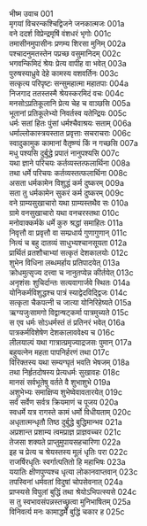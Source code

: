 भीष्म उवाच	001  
मृगयां विचरन्कश्चिद्विजने जनकात्मजः	001a  
वने ददर्श विप्रेन्द्रमृषिं वंशधरं भृगोः	001c  
तमासीनमुपासीनः प्रणम्य शिरसा मुनिम्	002a  
पश्चादनुमतस्तेन पप्रच्छ वसुमानिदम्	002c  
भगवन्किमिदं श्रेयः प्रेत्य वापीह वा भवेत्	003a  
पुरुषस्याध्रुवे देहे कामस्य वशवर्तिनः	003c  
सत्कृत्य परिपृष्टः सन्सुमहात्मा महातपाः	004a  
निजगाद ततस्तस्मै श्रेयस्करमिदं वचः	004c  
मनसोऽप्रतिकूलानि प्रेत्य चेह च वाञ्छसि	005a  
भूतानां प्रतिकूलेभ्यो निवर्तस्व यतेन्द्रियः	005c  
धर्मः सतां हितः पुंसां धर्मश्चैवाश्रयः सताम्	006a  
धर्माल्लोकास्त्रयस्तात प्रवृत्ताः सचराचराः	006c  
स्वादुकामुक कामानां वैतृष्ण्यं किं न गच्छसि	007a  
मधु पश्यसि दुर्बुद्धे प्रपातं नानुपश्यसि	007c  
यथा ज्ञाने परिचयः कर्तव्यस्तत्फलार्थिना	008a  
तथा धर्मे परिचयः कर्तव्यस्तत्फलार्थिना	008c  
असता धर्मकामेन विशुद्धं कर्म दुष्करम्	009a  
सता तु धर्मकामेन सुकरं कर्म दुष्करम्	009c  
वने ग्राम्यसुखाचारो यथा ग्राम्यस्तथैव सः	010a  
ग्रामे वनसुखाचारो यथा वनचरस्तथा	010c  
मनोवाक्कर्मके धर्मे कुरु श्रद्धां समाहितः	011a  
निवृत्तौ वा प्रवृत्तौ वा सम्प्रधार्य गुणागुणान्	011c  
नित्यं च बहु दातव्यं साधुभ्यश्चानसूयता	012a  
प्रार्थितं व्रतशौचाभ्यां सत्कृतं देशकालयोः	012c  
शुभेन विधिना लब्धमर्हाय प्रतिपादयेत्	013a  
क्रोधमुत्सृज्य दत्त्वा च नानुतप्येन्न कीर्तयेत्	013c  
अनृशंसः शुचिर्दान्तः सत्यवागार्जवे स्थितः	014a  
योनिकर्मविशुद्धश्च पात्रं स्याद्वेदविद्द्विजः	014c  
सत्कृता चैकपत्नी च जात्या योनिरिहेष्यते	015a  
ऋग्यजुःसामगो विद्वान्षट्कर्मा पात्रमुच्यते	015c  
स एव धर्मः सोऽधर्मस्तं तं प्रतिनरं भवेत्	016a  
पात्रकर्मविशेषेण देशकालाववेक्ष्य च	016c  
लीलयाल्पं यथा गात्रात्प्रमृज्याद्रजसः पुमान्	017a  
बहुयत्नेन महता पापनिर्हरणं तथा	017c  
विरिक्तस्य यथा सम्यग्घृतं भवति भेषजम्	018a  
तथा निर्हृतदोषस्य प्रेत्यधर्मः सुखावहः	018c  
मानसं सर्वभूतेषु वर्तते वै शुभाशुभे	019a  
अशुभेभ्यः समाक्षिप्य शुभेष्वेवावतारयेत्	019c  
सर्वं सर्वेण सर्वत्र क्रियमाणं च पूजय	020a  
स्वधर्मे यत्र रागस्ते कामं धर्मो विधीयताम्	020c  
अधृतात्मन्धृतौ तिष्ठ दुर्बुद्धे बुद्धिमान्भव	021a  
अप्रशान्त प्रशाम्य त्वमप्राज्ञ प्राज्ञवच्चर	021c  
तेजसा शक्यते प्राप्तुमुपायसहचारिणा	022a  
इह च प्रेत्य च श्रेयस्तस्य मूलं धृतिः परा	022c  
राजर्षिरधृतिः स्वर्गात्पतितो हि महाभिषः	023a  
ययातिः क्षीणपुण्यश्च धृत्या लोकानवाप्तवान्	023c  
तपस्विनां धर्मवतां विदुषां चोपसेवनात्	024a  
प्राप्स्यसे विपुलां बुद्धिं तथा श्रेयोऽभिपत्स्यसे	024c  
स तु स्वभावसंपन्नस्तच्छ्रुत्वा मुनिभाषितम्	025a  
विनिवर्त्य मनः कामाद्धर्मे बुद्धिं चकार ह	025c  

